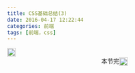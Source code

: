 ```yaml
---
title: CSS基础总结(3)
date: 2016-04-17 12:22:44
categories: 前端
tags: [前端，css]
---
```

<img src="http://www.emoji-cheat-sheet.com/graphics/emojis/foggy.png" height="20" width="20" align="absmiddle">

<center>本节完<img src="http://www.emoji-cheat-sheet.com/graphics/emojis/flushed.png" height="20" width="20" align="absmiddle"></center>